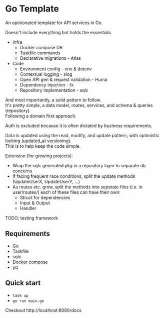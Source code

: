 # Go Template

An opinionated template for API services in Go.

Doesn't include everything but holds the essentials.

- Infra
  - Docker compose DB
  - Taskfile commands
  - Declarative migrations - Atlas
- Code
  - Environment config - env & dotenv
  - Contextual logging - slog
  - Open API gen & request validation - Huma
  - Dependency injection - fx
  - Repository implementation - sqlc

And most importantly, a solid pattern to follow.  
It's pretty simple, a data model, routes, services, and schema & queries (repository).  
Following a domain first approach.

Auth is excluded because it is often dictated by business requirements.

Data is updated using the read, modify, and update pattern, with optimistic locking (updated_at versioning).  
This is to help keep the code simple.

Extension (for growing projects):
- Wrap the sqlc generated pkg in a repository layer to separate db concerns
- If facing frequent race conditions, split the update methods (UpdateUserX, UpdateUserY, ...)
- As routes etc. grow, split the methods into separate files (i.e. in user/routes/) each of these files can have their own:
  - Struct for dependencies
  - Input & Output
  - Handler

TODO; testing framework

## Requirements

- Go
- Taskfile
- sqlc
- Docker compose
- yq

## Quick start

- `task up`
- `go run main.go`

Checkout http://localhost:8080/docs

